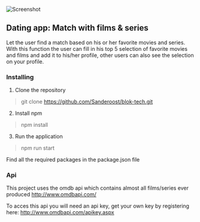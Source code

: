 ![Screenshot]()
## Dating app: Match with films & series
Let the user find a match based on his or her favorite movies and series.
With this function the user can fill in his top 5 selection of favorite movies and films and add it to his/her profile, other users can also see the selection on your profile.


### Installing

1. Clone the repository

> git clone https://github.com/Sanderoost/blok-tech.git

2. Install npm

> npm install

3. Run the application 

> npm run start

Find all the required packages in the package.json file

### Api
This project uses the omdb api which contains almost all films/series ever produced
http://www.omdbapi.com/

To acces this api you will need an api key, get your own key by registering here:
http://www.omdbapi.com/apikey.aspx
